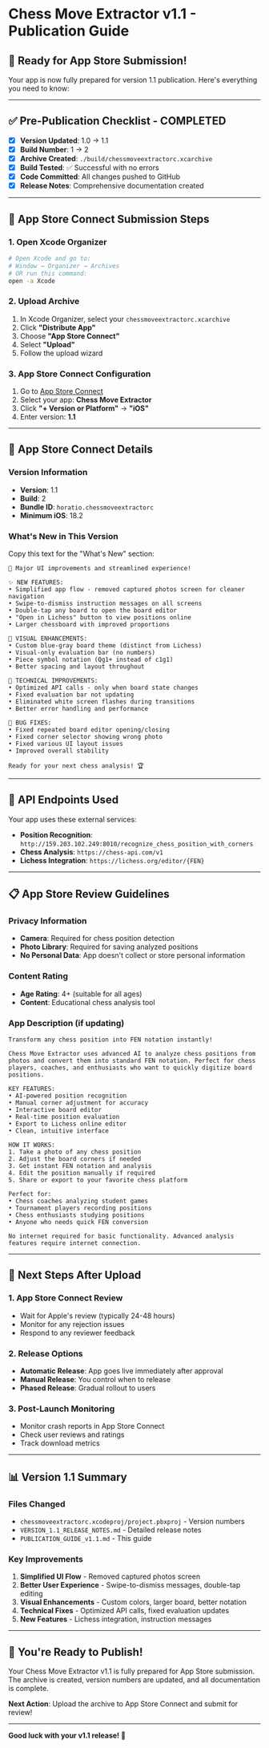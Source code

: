 # Chess Move Extractor v1.1 - Publication Guide

## 🎯 **Ready for App Store Submission!**

Your app is now fully prepared for version 1.1 publication. Here's everything you need to know:

---

## ✅ **Pre-Publication Checklist - COMPLETED**

- [x] **Version Updated**: 1.0 → 1.1
- [x] **Build Number**: 1 → 2  
- [x] **Archive Created**: `./build/chessmoveextractorc.xcarchive`
- [x] **Build Tested**: ✅ Successful with no errors
- [x] **Code Committed**: All changes pushed to GitHub
- [x] **Release Notes**: Comprehensive documentation created

---

## 📱 **App Store Connect Submission Steps**

### **1. Open Xcode Organizer**
```bash
# Open Xcode and go to:
# Window → Organizer → Archives
# OR run this command:
open -a Xcode
```

### **2. Upload Archive**
1. In Xcode Organizer, select your `chessmoveextractorc.xcarchive`
2. Click **"Distribute App"**
3. Choose **"App Store Connect"**
4. Select **"Upload"**
5. Follow the upload wizard

### **3. App Store Connect Configuration**
1. Go to [App Store Connect](https://appstoreconnect.apple.com)
2. Select your app: **Chess Move Extractor**
3. Click **"+ Version or Platform"** → **"iOS"**
4. Enter version: **1.1**

---

## 📝 **App Store Connect Details**

### **Version Information**
- **Version**: 1.1
- **Build**: 2
- **Bundle ID**: `horatio.chessmoveextractorc`
- **Minimum iOS**: 18.2

### **What's New in This Version**
Copy this text for the "What's New" section:

```
🎉 Major UI improvements and streamlined experience!

✨ NEW FEATURES:
• Simplified app flow - removed captured photos screen for cleaner navigation
• Swipe-to-dismiss instruction messages on all screens
• Double-tap any board to open the board editor
• "Open in Lichess" button to view positions online
• Larger chessboard with improved proportions

🎨 VISUAL ENHANCEMENTS:
• Custom blue-gray board theme (distinct from Lichess)
• Visual-only evaluation bar (no numbers)
• Piece symbol notation (Qg1+ instead of c1g1)
• Better spacing and layout throughout

🔧 TECHNICAL IMPROVEMENTS:
• Optimized API calls - only when board state changes
• Fixed evaluation bar not updating
• Eliminated white screen flashes during transitions
• Better error handling and performance

🐛 BUG FIXES:
• Fixed repeated board editor opening/closing
• Fixed corner selector showing wrong photo
• Fixed various UI layout issues
• Improved overall stability

Ready for your next chess analysis! 🏆
```

---

## 🔗 **API Endpoints Used**

Your app uses these external services:
- **Position Recognition**: `http://159.203.102.249:8010/recognize_chess_position_with_corners`
- **Chess Analysis**: `https://chess-api.com/v1`
- **Lichess Integration**: `https://lichess.org/editor/{FEN}`

---

## 📋 **App Store Review Guidelines**

### **Privacy Information**
- **Camera**: Required for chess position detection
- **Photo Library**: Required for saving analyzed positions
- **No Personal Data**: App doesn't collect or store personal information

### **Content Rating**
- **Age Rating**: 4+ (suitable for all ages)
- **Content**: Educational chess analysis tool

### **App Description** (if updating)
```
Transform any chess position into FEN notation instantly! 

Chess Move Extractor uses advanced AI to analyze chess positions from photos and convert them into standard FEN notation. Perfect for chess players, coaches, and enthusiasts who want to quickly digitize board positions.

KEY FEATURES:
• AI-powered position recognition
• Manual corner adjustment for accuracy
• Interactive board editor
• Real-time position evaluation
• Export to Lichess online editor
• Clean, intuitive interface

HOW IT WORKS:
1. Take a photo of any chess position
2. Adjust the board corners if needed
3. Get instant FEN notation and analysis
4. Edit the position manually if required
5. Share or export to your favorite chess platform

Perfect for:
• Chess coaches analyzing student games
• Tournament players recording positions
• Chess enthusiasts studying positions
• Anyone who needs quick FEN conversion

No internet required for basic functionality. Advanced analysis features require internet connection.
```

---

## 🚀 **Next Steps After Upload**

### **1. App Store Connect Review**
- Wait for Apple's review (typically 24-48 hours)
- Monitor for any rejection issues
- Respond to any reviewer feedback

### **2. Release Options**
- **Automatic Release**: App goes live immediately after approval
- **Manual Release**: You control when to release
- **Phased Release**: Gradual rollout to users

### **3. Post-Launch Monitoring**
- Monitor crash reports in App Store Connect
- Check user reviews and ratings
- Track download metrics

---

## 📊 **Version 1.1 Summary**

### **Files Changed**
- `chessmoveextractorc.xcodeproj/project.pbxproj` - Version numbers
- `VERSION_1.1_RELEASE_NOTES.md` - Detailed release notes
- `PUBLICATION_GUIDE_v1.1.md` - This guide

### **Key Improvements**
1. **Simplified UI Flow** - Removed captured photos screen
2. **Better User Experience** - Swipe-to-dismiss messages, double-tap editing
3. **Visual Enhancements** - Custom colors, larger board, better notation
4. **Technical Fixes** - Optimized API calls, fixed evaluation updates
5. **New Features** - Lichess integration, instruction messages

---

## 🎉 **You're Ready to Publish!**

Your Chess Move Extractor v1.1 is fully prepared for App Store submission. The archive is created, version numbers are updated, and all documentation is complete.

**Next Action**: Upload the archive to App Store Connect and submit for review!

---

**Good luck with your v1.1 release! 🚀**
